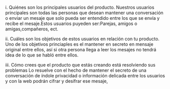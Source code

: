 i. Quiénes son los principales usuarios del producto.
Nuestros usuarios principales son todas las personas que desean mantener una conversación o enviar un mesaje que solo pueda ser entendido entre los que se envía y recibe el mesaje.Estos usuarios puyeden ser:Parejas, amigos o amigas,compañeros, ect.

ii. Cuáles son los objetivos de estos usuarios en relación con tu producto.
Uno de los objetivos princiaples es el mantener en secreto en mensaje original entre ellos, así si otra persona llega a leer los mesajes no tendrá idea de lo que se habló entre ellos. 

iii. Cómo crees que el producto que estás creando está resolviendo sus problemas
Lo resuelve con el hecho de mantener el secreto de una conversación de índole privacidad o información delicada entre los usuarios y con la web podrán cifrar y desifrar ese mesaje,
